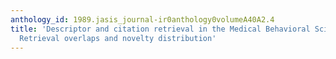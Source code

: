 ```yaml
---
anthology_id: 1989.jasis_journal-ir0anthology0volumeA40A2.4
title: 'Descriptor and citation retrieval in the Medical Behavioral Sciences literature:
  Retrieval overlaps and novelty distribution'
---
```


